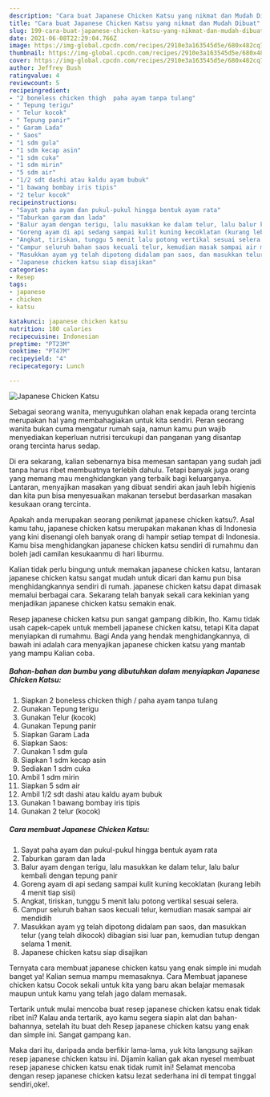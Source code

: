 ```yaml
---
description: "Cara buat Japanese Chicken Katsu yang nikmat dan Mudah Dibuat"
title: "Cara buat Japanese Chicken Katsu yang nikmat dan Mudah Dibuat"
slug: 199-cara-buat-japanese-chicken-katsu-yang-nikmat-dan-mudah-dibuat
date: 2021-06-08T22:29:04.766Z
image: https://img-global.cpcdn.com/recipes/2910e3a163545d5e/680x482cq70/japanese-chicken-katsu-foto-resep-utama.jpg
thumbnail: https://img-global.cpcdn.com/recipes/2910e3a163545d5e/680x482cq70/japanese-chicken-katsu-foto-resep-utama.jpg
cover: https://img-global.cpcdn.com/recipes/2910e3a163545d5e/680x482cq70/japanese-chicken-katsu-foto-resep-utama.jpg
author: Jeffrey Bush
ratingvalue: 4
reviewcount: 5
recipeingredient:
- "2 boneless chicken thigh  paha ayam tanpa tulang"
- " Tepung terigu"
- " Telur kocok"
- " Tepung panir"
- " Garam Lada"
- " Saos"
- "1 sdm gula"
- "1 sdm kecap asin"
- "1 sdm cuka"
- "1 sdm mirin"
- "5 sdm air"
- "1/2 sdt dashi atau kaldu ayam bubuk"
- "1 bawang bombay iris tipis"
- "2 telur kocok"
recipeinstructions:
- "Sayat paha ayam dan pukul-pukul hingga bentuk ayam rata"
- "Taburkan garam dan lada"
- "Balur ayam dengan terigu, lalu masukkan ke dalam telur, lalu balur kembali dengan tepung panir"
- "Goreng ayam di api sedang sampai kulit kuning kecoklatan (kurang lebih 4 menit tiap sisi)"
- "Angkat, tiriskan, tunggu 5 menit lalu potong vertikal sesuai selera."
- "Campur seluruh bahan saos kecuali telur, kemudian masak sampai air mendidih"
- "Masukkan ayam yg telah dipotong didalam pan saos, dan masukkan telur (yang telah dikocok) dibagian sisi luar pan, kemudian tutup dengan selama 1 menit."
- "Japanese chicken katsu siap disajikan"
categories:
- Resep
tags:
- japanese
- chicken
- katsu

katakunci: japanese chicken katsu 
nutrition: 180 calories
recipecuisine: Indonesian
preptime: "PT23M"
cooktime: "PT47M"
recipeyield: "4"
recipecategory: Lunch

---
```



![Japanese Chicken Katsu](https://img-global.cpcdn.com/recipes/2910e3a163545d5e/680x482cq70/japanese-chicken-katsu-foto-resep-utama.jpg)

Sebagai seorang wanita, menyuguhkan olahan enak kepada orang tercinta merupakan hal yang membahagiakan untuk kita sendiri. Peran seorang  wanita bukan cuma mengatur rumah saja, namun kamu pun wajib menyediakan keperluan nutrisi tercukupi dan panganan yang disantap orang tercinta harus sedap.

Di era  sekarang, kalian sebenarnya bisa memesan santapan yang sudah jadi tanpa harus ribet membuatnya terlebih dahulu. Tetapi banyak juga orang yang memang mau menghidangkan yang terbaik bagi keluarganya. Lantaran, menyajikan masakan yang dibuat sendiri akan jauh lebih higienis dan kita pun bisa menyesuaikan makanan tersebut berdasarkan masakan kesukaan orang tercinta. 



Apakah anda merupakan seorang penikmat japanese chicken katsu?. Asal kamu tahu, japanese chicken katsu merupakan makanan khas di Indonesia yang kini disenangi oleh banyak orang di hampir setiap tempat di Indonesia. Kamu bisa menghidangkan japanese chicken katsu sendiri di rumahmu dan boleh jadi camilan kesukaanmu di hari liburmu.

Kalian tidak perlu bingung untuk memakan japanese chicken katsu, lantaran japanese chicken katsu sangat mudah untuk dicari dan kamu pun bisa menghidangkannya sendiri di rumah. japanese chicken katsu dapat dimasak memalui berbagai cara. Sekarang telah banyak sekali cara kekinian yang menjadikan japanese chicken katsu semakin enak.

Resep japanese chicken katsu pun sangat gampang dibikin, lho. Kamu tidak usah capek-capek untuk membeli japanese chicken katsu, tetapi Kita dapat menyiapkan di rumahmu. Bagi Anda yang hendak menghidangkannya, di bawah ini adalah cara menyajikan japanese chicken katsu yang mantab yang mampu Kalian coba.

<!--inarticleads1-->

##### Bahan-bahan dan bumbu yang dibutuhkan dalam menyiapkan Japanese Chicken Katsu:

1. Siapkan 2 boneless chicken thigh / paha ayam tanpa tulang
1. Gunakan  Tepung terigu
1. Gunakan  Telur (kocok)
1. Gunakan  Tepung panir
1. Siapkan  Garam Lada
1. Siapkan  Saos:
1. Gunakan 1 sdm gula
1. Siapkan 1 sdm kecap asin
1. Sediakan 1 sdm cuka
1. Ambil 1 sdm mirin
1. Siapkan 5 sdm air
1. Ambil 1/2 sdt dashi atau kaldu ayam bubuk
1. Gunakan 1 bawang bombay iris tipis
1. Gunakan 2 telur (kocok)




<!--inarticleads2-->

##### Cara membuat Japanese Chicken Katsu:

1. Sayat paha ayam dan pukul-pukul hingga bentuk ayam rata
1. Taburkan garam dan lada
1. Balur ayam dengan terigu, lalu masukkan ke dalam telur, lalu balur kembali dengan tepung panir
1. Goreng ayam di api sedang sampai kulit kuning kecoklatan (kurang lebih 4 menit tiap sisi)
1. Angkat, tiriskan, tunggu 5 menit lalu potong vertikal sesuai selera.
1. Campur seluruh bahan saos kecuali telur, kemudian masak sampai air mendidih
1. Masukkan ayam yg telah dipotong didalam pan saos, dan masukkan telur (yang telah dikocok) dibagian sisi luar pan, kemudian tutup dengan selama 1 menit.
1. Japanese chicken katsu siap disajikan




Ternyata cara membuat japanese chicken katsu yang enak simple ini mudah banget ya! Kalian semua mampu memasaknya. Cara Membuat japanese chicken katsu Cocok sekali untuk kita yang baru akan belajar memasak maupun untuk kamu yang telah jago dalam memasak.

Tertarik untuk mulai mencoba buat resep japanese chicken katsu enak tidak ribet ini? Kalau anda tertarik, ayo kamu segera siapin alat dan bahan-bahannya, setelah itu buat deh Resep japanese chicken katsu yang enak dan simple ini. Sangat gampang kan. 

Maka dari itu, daripada anda berfikir lama-lama, yuk kita langsung sajikan resep japanese chicken katsu ini. Dijamin kalian gak akan nyesel membuat resep japanese chicken katsu enak tidak rumit ini! Selamat mencoba dengan resep japanese chicken katsu lezat sederhana ini di tempat tinggal sendiri,oke!.


